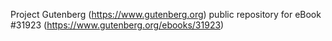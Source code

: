Project Gutenberg (https://www.gutenberg.org) public repository for eBook #31923 (https://www.gutenberg.org/ebooks/31923)
